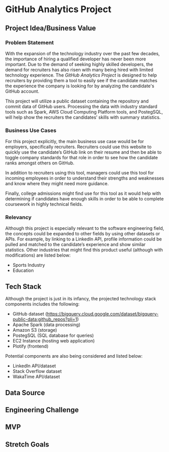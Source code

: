 # GitHub Analytics Project
## Project Idea/Business Value
### Problem Statement
With the expansion of the technology industry over the past few decades, the importance of hiring a qualified developer has never been more important. Due to the demand of seeking highly skilled developers, the demand for recruiters has also risen with many being hired with limited technology experience. The _GitHub Analytics Project_ is designed to help recruiters by providing them a tool to easily see if the candidate matches the experience the company is looking for by analyzing the candidate's GitHub account.

This project will utilize a public dataset containing the repository and commit data of GitHub users. Processing the data with industry standard tools such as Spark, AWS Cloud Computing Platform tools, and PostegSQL, will help show the recruiters the candidates’ skills with summary statistics.

### Business Use Cases
For this project explicitly, the main business use case would be for employers, specifically recruiters. Recruiters could use this website to quickly use the candidate’s GitHub link on their resume and then be able to toggle company standards for that role in order to see how the candidate ranks amongst others on GitHub.

In addition to recruiters using this tool, managers could use this tool for incoming employees in order to understand their strengths and weaknesses and know where they might need more guidance.

Finally, college admissions might find use for this tool as it would help with determining if candidates have enough skills in order to be able to complete coursework in highly technical fields.

### Relevancy
Although this project is especially relevant to the software engineering field, the concepts could be expanded to other fields by using other datasets or APIs. For example, by linking to a LinkedIn API, profile information could be pulled and matched to the candidate’s experience and show similar statistics. Other industries that might find this product useful (although with modifications) are listed below:

* Sports Industry
* Education

## Tech Stack
Although the project is just in its infancy, the projected technology stack components includes the following:

* GitHub dataset (https://bigquery.cloud.google.com/dataset/bigquery-public-data:github_repos?pli=1)
* Apache Spark (data processing)
* Amazon S3 (storage)
* PostegSQL (SQL database for queries)
* EC2 Instance (hosting web application)
* Plotify (frontend)

Potential components are also being considered and listed below:
* LinkedIn API/dataset
* Stack Overflow dataset
* WakaTime API/dataset

## Data Source


## Engineering Challenge


## MVP


## Stretch Goals
